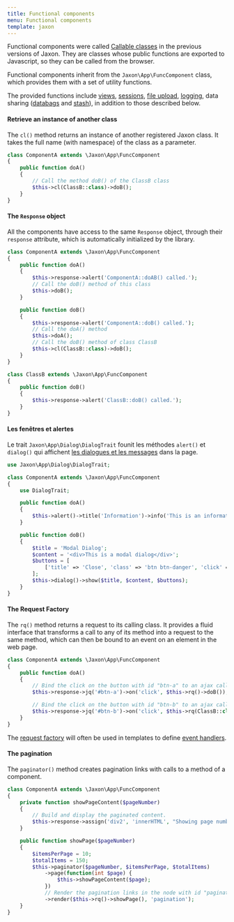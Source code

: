 ```yaml
---
title: Functional components
menu: Functional components
template: jaxon
---
```


Functional components were called [Callable classes](../../../v4x/features/classes.html) in the previous versions of Jaxon.
They are classes whose public functions are exported to Javascript, so they can be called from the browser.

Functional components inherit from the `Jaxon\App\FuncComponent` class, which provides them with a set of utility functions.

The provided functions include [views](../../ui-features/views.html), [sessions](../../features/sessions.html), [file upload](../../features/upload.html), [logging](../../features/logging.html), data sharing ([databags](../databags.html) and [stash](../stash.html)), in addition to those described below.

#### Retrieve an instance of another class

The `cl()` method returns an instance of another registered Jaxon class. It takes the full name (with namespace) of the class as a parameter.

```php
class ComponentA extends \Jaxon\App\FuncComponent
{
    public function doA()
    {
        // Call the method doB() of the ClassB class
        $this->cl(ClassB::class)->doB();
    }
}
```

#### The `Response` object

All the components have access to the same `Response` object, through their `response` attribute, which is automatically initialized by the library.

```php
class ComponentA extends \Jaxon\App\FuncComponent
{
    public function doA()
    {
        $this->response->alert('ComponentA::doAB() called.');
        // Call the doB() method of this class
        $this->doB();
    }

    public function doB()
    {
        $this->response->alert('ComponentA::doB() called.');
        // Call the doA() method
        $this->doA();
        // Call the doB() method of class ClassB
        $this->cl(ClassB::class)->doB();
    }
}
```

```php
class ClassB extends \Jaxon\App\FuncComponent
{
    public function doB()
    {
        $this->response->alert('ClassB::doB() called.');
    }
}
```

#### Les fenêtres et alertes

Le trait `Jaxon\App\Dialog\DialogTrait` founit les méthodes `alert()` et `dialog()` qui affichent [les dialogues et les messages](../../ui-features/dialogs.html) dans la page.

```php
use Jaxon\App\Dialog\DialogTrait;

class ComponentA extends \Jaxon\App\FuncComponent
{
    use DialogTrait;

    public function doA()
    {
        $this->alert()->title('Information')->info('This is an information');
    }

    public function doB()
    {
        $title = 'Modal Dialog';
        $content = '<div>This is a modal dialog</div>';
        $buttons = [
            ['title' => 'Close', 'class' => 'btn btn-danger', 'click' => 'close'],
        ];
        $this->dialog()->show($title, $content, $buttons);
    }
}
```

#### The Request Factory

The `rq()` method returns a request to its calling class.
It provides a fluid interface that transforms a call to any of its method into a request to the same method, which can then be bound to an event on an element in the web page.

```php
class ComponentA extends \Jaxon\App\FuncComponent
{
    public function doA()
    {
        // Bind the click on the button with id "btn-a" to an ajax call to the doB() method in this class
        $this->response->jq('#btn-a')->on('click', $this->rq()->doB());

        // Bind the click on the button with id "btn-b" to an ajax call to the doB() method in class ClassB
        $this->response->jq('#btn-b')->on('click', $this->rq(ClassB::class)->doB());
    }
}
```

The [request factory](../../ui-features/call-factories.html) will often be used in templates to define [event handlers](../../ui-features/templates.html).

#### The pagination

The `paginator()` method creates pagination links with calls to a method of a component.

```php
class ComponentA extends \Jaxon\App\FuncComponent
{
    private function showPageContent($pageNumber)
    {
        // Build and display the paginated content.
        $this->response->assign('div2', 'innerHTML', "Showing page number $page");
    }

    public function showPage($pageNumber)
    {
        $itemsPerPage = 10;
        $totalItems = 150;
        $this->paginator($pageNumber, $itemsPerPage, $totalItems)
            ->page(function(int $page) {
                $this->showPageContent($page);
            })
            // Render the pagination links in the node with id "pagination".
            ->render($this->rq()->showPage(), 'pagination');
    }
}
```
